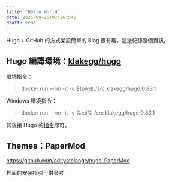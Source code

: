 ```yaml
---
title: "Hello World"
date: 2021-09-25T07:26:54Z
draft: true
---
```


Hugo + GitHub 的方式架設簡單的 Blog 很有趣，這邊紀錄幾個資訊。

## Hugo 編譯環境：[klakegg/hugo](https://hub.docker.com/r/klakegg/hugo/)

環境指令：
>   docker run --rm -it -v $(pwd):/src klakegg/hugo:0.83.1

Windows 環境指令：
>   docker run --rm -it -v %cd%:/src klakegg/hugo:0.83.1

其後接 Hugo 的[指令](https://gohugo.io/getting-started/usage/)即可。


## Themes：PaperMod
https://github.com/adityatelange/hugo-PaperMod

裡面的安裝指引可供參考